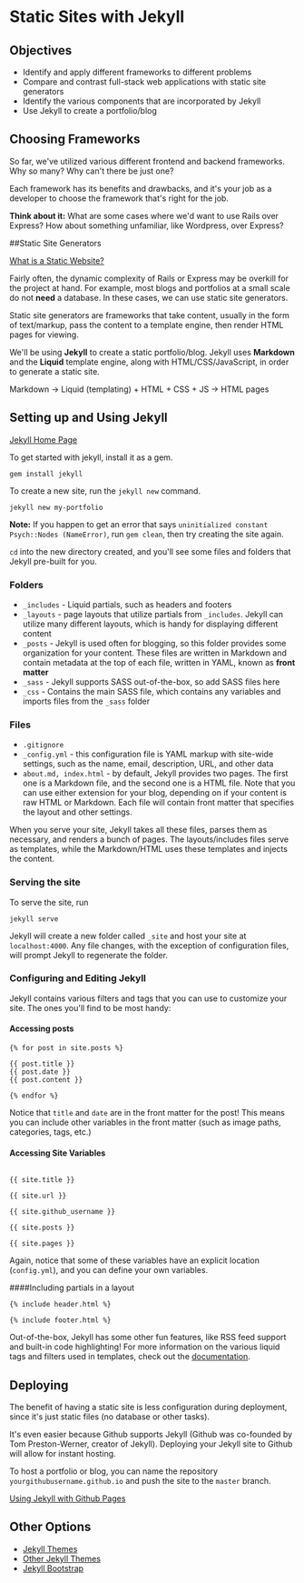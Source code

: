 # Static Sites with Jekyll

## Objectives

* Identify and apply different frameworks to different problems
* Compare and contrast full-stack web applications with static site generators
* Identify the various components that are incorporated by Jekyll
* Use Jekyll to create a portfolio/blog

## Choosing Frameworks

So far, we've utilized various different frontend and backend frameworks. Why so many? Why can't there be just one?

Each framework has its benefits and drawbacks, and it's your job as a developer to choose the framework that's right for the job.

**Think about it:** What are some cases where we'd want to use Rails over Express? How about something unfamiliar, like Wordpress, over Express?

##Static Site Generators

[What is a Static Website?](http://nilclass.com/courses/what-is-a-static-website)

Fairly often, the dynamic complexity of Rails or Express may be overkill for the project at hand. For example, most blogs and portfolios at a small scale do not **need** a database. In these cases, we can use static site generators.

Static site generators are frameworks that take content, usually in the form of text/markup, pass the content to a template engine, then render HTML pages for viewing.

We'll be using **Jekyll** to create a static portfolio/blog. Jekyll uses **Markdown** and the **Liquid** template engine, along with HTML/CSS/JavaScript, in order to generate a static site.

Markdown -> Liquid (templating) + HTML + CSS + JS -> HTML pages

## Setting up and Using Jekyll

[Jekyll Home Page](http://jekyllrb.com/)

To get started with jekyll, install it as a gem.

```
gem install jekyll
```

To create a new site, run the `jekyll new` command.

```
jekyll new my-portfolio
```

**Note:** If you happen to get an error that says `uninitialized constant Psych::Nodes (NameError)`, run `gem clean`, then try creating the site again.

`cd` into the new directory created, and you'll see some files and folders that Jekyll pre-built for you.

### Folders

* `_includes` - Liquid partials, such as headers and footers
* `_layouts` - page layouts that utilize partials from `_includes`. Jekyll can utilize many different layouts, which is handy for displaying different content
* `_posts` - Jekyll is used often for blogging, so this folder provides some organization for your content. These files are written in Markdown and contain metadata at the top of each file, written in YAML, known as **front matter**
* `_sass` - Jekyll supports SASS out-of-the-box, so add SASS files here
* `_css` - Contains the main SASS file, which contains any variables and imports files from the `_sass` folder


### Files

* `.gitignore`
* `_config.yml` - this configuration file is YAML markup with site-wide settings, such as the name, email, description, URL, and other data
* `about.md, index.html` - by default, Jekyll provides two pages. The first one is a Markdown file, and the second one is a HTML file. Note that you can use either extension for your blog, depending on if your content is raw HTML or Markdown. Each file will contain front matter that specifies the layout and other settings.

When you serve your site, Jekyll takes all these files, parses them as necessary, and renders a bunch of pages. The layouts/includes files serve as templates, while the Markdown/HTML uses these templates and injects the content.

### Serving the site

To serve the site, run
```
jekyll serve
```

Jekyll will create a new folder called `_site` and host your site at `localhost:4000`. Any file changes, with the exception of configuration files, will prompt Jekyll to regenerate the folder.

### Configuring and Editing Jekyll

Jekyll contains various filters and tags that you can use to customize your site. The ones you'll find to be most handy:

#### Accessing posts

```liquid
{% for post in site.posts %}

{{ post.title }}
{{ post.date }}
{{ post.content }}

{% endfor %}
```

Notice that `title` and `date` are in the front matter for the post! This means you can include other variables in the front matter (such as image paths, categories, tags, etc.)

#### Accessing Site Variables

```liquid

{{ site.title }}

{{ site.url }}

{{ site.github_username }}

{{ site.posts }}

{{ site.pages }}
```

Again, notice that some of these variables have an explicit location (`config.yml`), and you can define your own variables.

####Including partials in a layout

```liquid
{% include header.html %}

{% include footer.html %}
```

Out-of-the-box, Jekyll has some other fun features, like RSS feed support and built-in code highlighting! For more information on the various liquid tags and filters used in templates, check out the [documentation](http://jekyllrb.com/docs/templates/).

## Deploying

The benefit of having a static site is less configuration during deployment, since it's just static files (no database or other tasks).

It's even easier because Github supports Jekyll (Github was co-founded by Tom Preston-Werner, creator of Jekyll). Deploying your Jekyll site to Github will allow for instant hosting.

To host a portfolio or blog, you can name the repository `yourgithubusername.github.io` and push the site to the `master` branch.

[Using Jekyll with Github Pages](https://help.github.com/articles/using-jekyll-with-pages/)

## Other Options

* [Jekyll Themes](https://github.com/jekyll/jekyll/wiki/Themes)
* [Other Jekyll Themes](http://jekyllthemes.org/)
* [Jekyll Bootstrap](http://jekyllbootstrap.com/)
